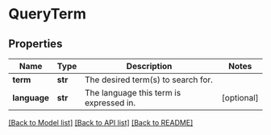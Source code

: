 # QueryTerm


## Properties
Name | Type | Description | Notes
------------ | ------------- | ------------- | -------------
**term** | **str** | The desired term(s) to search for. | 
**language** | **str** | The language this term is expressed in. | [optional] 

[[Back to Model list]](../README.md#documentation-for-models) [[Back to API list]](../README.md#documentation-for-api-endpoints) [[Back to README]](../README.md)


